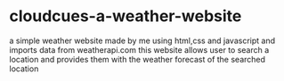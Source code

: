 # cloudcues-a-weather-website
a simple weather website made by me using html,css and javascript and imports data from weatherapi.com this website allows user to search a location and provides them with the weather forecast of the searched location

